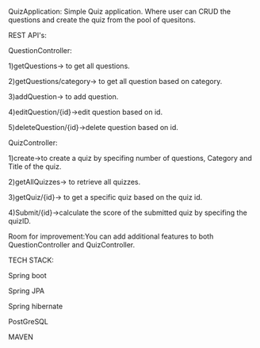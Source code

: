 QuizApplication: Simple Quiz application. Where user can CRUD the questions and create the quiz from the pool of quesitons.



REST API's:



QuestionController:

1)getQuestions-> to get all questions.

2)getQuestions/category-> to get all question based on category.

3)addQuestion-> to add question.

4)editQuestion/{id}->edit question based on id.

5)deleteQuestion/{id}->delete question based on id.



QuizController:



1)create->to create a quiz by specifing number of questions, Category and Title of the quiz.

2)getAllQuizzes-> to retrieve all quizzes.

3)getQuiz/{id}-> to get a specific quiz based on the quiz id.

4)Submit/{id}->calculate the score of the submitted quiz by specifing the quizID.



Room for improvement:You can add additional features to both QuestionController and QuizController.



TECH STACK:

Spring boot

Spring JPA

Spring hibernate

PostGreSQL

MAVEN
